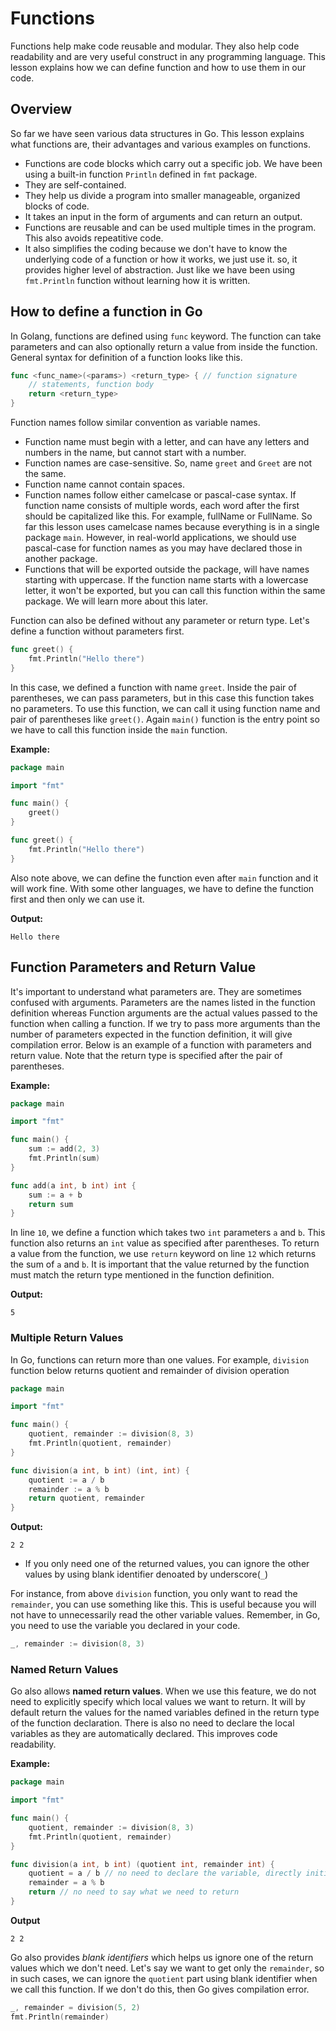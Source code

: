 # Functions

Functions help make code reusable and modular. They also help code readability and are very useful construct in any programming language. This lesson explains how we can define function and how to use them in our code.

## Overview 
So far we have seen various data structures in Go. This lesson explains what functions are, their advantages and various examples on functions.

- Functions are code blocks which carry out a specific job. We have been using a built-in function `Println` defined in `fmt` package.
- They are self-contained. 
- They help us divide a program into smaller manageable, organized blocks of code. 
- It takes an input in the form of arguments and can return an output. 
- Functions are reusable and can be used multiple times in the program. This also avoids repeatitive code. 
- It also simplifies the coding because we don't have to know the underlying code of a function or how it works, we just use it. so, it provides higher level of abstraction. Just like we have been using `fmt.Println` function without learning how it is written.

## How to define a function in Go

In Golang, functions are defined using `func` keyword. The function can take parameters and can also optionally return a value from inside the function. General syntax for definition of a function looks like this.

```go
func <func_name>(<params>) <return_type> { // function signature
    // statements, function body
    return <return_type>
}
```

Function names follow similar convention as variable names.

- Function name must begin with a letter, and can have any letters and numbers in the name, but cannot start with a number.
- Function names are case-sensitive. So, name `greet` and `Greet` are not the same.
- Function name cannot contain spaces.
- Function names follow either camelcase or pascal-case syntax. If function name consists of multiple words, each word after the first should be capitalized like this. For example, fullName or FullName. So far this lesson uses camelcase names because everything is in a single package `main`. However, in real-world applications, we should use pascal-case for function names as you may have declared those in another package.
- Functions that will be exported outside the package, will have names starting with uppercase. If the function name starts with a lowercase letter, it won't be exported, but you can call this function within the same package. We will learn more about this later.

Function can also be defined without any parameter or return type. Let's define a function without parameters first. 

```go
func greet() {
    fmt.Println("Hello there")
}
```

In this case, we defined a function with name `greet`. Inside the pair of parentheses, we can pass parameters, but in this case this function takes no parameters. To use this function, we can call it using function name and pair of parentheses like `greet()`. Again `main()` function is the entry point so we have to call this function inside the `main` function.

**Example:**

```go
package main

import "fmt"

func main() {
	greet()
}

func greet() {
    fmt.Println("Hello there")
}
```

Also note above, we can define the function even after `main` function and it will work fine. With some other languages, we have to define the function first and then only we can use it.

**Output:**
```output{ lineNos=false }
Hello there
```

## Function Parameters and Return Value

It's important to understand what parameters are. They are sometimes confused with arguments. 
Parameters are the names listed in the function definition whereas Function arguments are the actual values passed to the function when calling a function. 
If we try to pass more arguments than the number of parameters expected in the function definition, it will give compilation error.
Below is an example of a function with parameters and return value. Note that the return type is specified after the pair of parentheses.

**Example:**

```go
package main

import "fmt"

func main() {
	sum := add(2, 3)
	fmt.Println(sum)
}

func add(a int, b int) int {
    sum := a + b
    return sum
}
```

In line `10`, we define a function which takes two `int` parameters `a` and `b`. This function also returns an `int` value as specified after parentheses. To return a value from the function, we use `return` keyword on line `12` which returns the sum of `a` and `b`. It is important that the value returned by the function must match the return type mentioned in the function definition.

**Output:**
```output{ lineNos=false }
5
```

### Multiple Return Values

In Go, functions can return more than one values. For example, `division` function below returns quotient and remainder of division operation

```go
package main

import "fmt"

func main() {
	quotient, remainder := division(8, 3)
	fmt.Println(quotient, remainder)
}

func division(a int, b int) (int, int) {
    quotient := a / b
    remainder := a % b
    return quotient, remainder
}
```

**Output:**
```output{ lineNos=false }
2 2
```

- If you only need one of the returned values, you can ignore the other values by using blank identifier denoated by underscore(`_`) 

For instance, from above `division` function, you only want to read the `remainder`, you can use something like this. This is useful because you will not have to unnecessarily read the other variable values. Remember, in Go, you need to use the variable you declared in your code.

```go
_, remainder := division(8, 3)
```

### Named Return Values
Go also allows **named return values**. When we use this feature, we do not need to explicitly specify which local values we want to return. It will by default return the values for the named variables defined in the return type of the function declaration. There is also no need to declare the local variables as they are automatically declared. This improves code readability.

**Example:**
```go
package main

import "fmt"

func main() {
	quotient, remainder := division(8, 3)
	fmt.Println(quotient, remainder)
}

func division(a int, b int) (quotient int, remainder int) {
	quotient = a / b // no need to declare the variable, directly initialize it.
	remainder = a % b
	return // no need to say what we need to return
}
```

**Output**
```output{ lineNos=false }
2 2
```

Go also provides *blank identifiers* which helps us ignore one of the return values which we don't need. Let's say we want to get only the `remainder`, so in such cases, we can ignore the `quotient` part using blank identifier when we call this function. If we don't do this, then Go gives compilation error.

```go
_, remainder = division(5, 2)
fmt.Println(remainder)
```